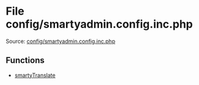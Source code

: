 File config/smartyadmin.config.inc.php
=========
Source: [config/smartyadmin.config.inc.php](https://github.com/PrestaShop/PrestaShop/blob/1.6.1.1/config/smartyadmin.config.inc.php)



Functions
---------

* [smartyTranslate](function.smartyTranslate)
